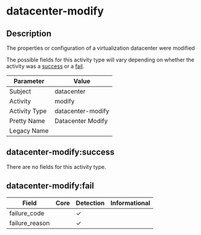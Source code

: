 datacenter-modify
=================

Description
-----------
The properties or configuration of a virtualization datacenter were modified

The possible fields for this activity type will vary depending on whether the activity was a [success](#datacenter-modifysuccess) or a [fail](#datacenter-modifyfail).

| Parameter     | Value             |
| ------------- | ----------------- |
| Subject       | datacenter        |
| Activity      | modify            |
| Activity Type | datacenter-modify |
| Pretty Name   | Datacenter Modify |
| Legacy Name   |                   |

datacenter-modify:success
-------------------------

There are no fields for this activity type.


datacenter-modify:fail
----------------------

| Field          | Core | Detection | Informational |
| -------------- | ---- | --------- | ------------- |
| failure_code   |      | &#10003;  |               |
| failure_reason |      | &#10003;  |               |